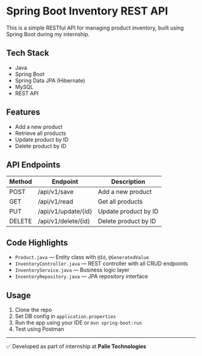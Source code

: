 # Spring Boot Inventory REST API

This is a simple RESTful API for managing product inventory, built using Spring Boot during my internship.

## Tech Stack
- Java
- Spring Boot
- Spring Data JPA (Hibernate)
- MySQL
- REST API

## Features
- Add a new product
- Retrieve all products
- Update product by ID
- Delete product by ID

## API Endpoints

| Method | Endpoint             | Description             |
|--------|----------------------|-------------------------|
| POST   | /api/v1/save         | Add a new product       |
| GET    | /api/v1/read         | Get all products        |
| PUT    | /api/v1/update/{id}  | Update product by ID    |
| DELETE | /api/v1/delete/{id}  | Delete product by ID    |

## Code Highlights
- `Product.java` — Entity class with `@Id`, `@GeneratedValue`
- `InventoryController.java` — REST controller with all CRUD endpoints
- `InventoryService.java` — Business logic layer
- `InventoryRepository.java` — JPA repository interface

## Usage
1. Clone the repo
2. Set DB config in `application.properties`
3. Run the app using your IDE or `mvn spring-boot:run`
4. Test using Postman

---

✅ Developed as part of internship at **Palle Technologies**
